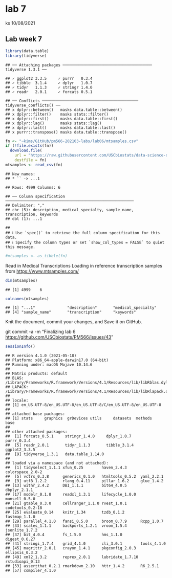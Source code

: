 lab 7
================
ks
10/08/2021

## Lab week 7

``` r
library(data.table)
library(tidyverse)
```

    ## ── Attaching packages ─────────────────────────────────────── tidyverse 1.3.1 ──

    ## ✓ ggplot2 3.3.5     ✓ purrr   0.3.4
    ## ✓ tibble  3.1.4     ✓ dplyr   1.0.7
    ## ✓ tidyr   1.1.3     ✓ stringr 1.4.0
    ## ✓ readr   2.0.1     ✓ forcats 0.5.1

    ## ── Conflicts ────────────────────────────────────────── tidyverse_conflicts() ──
    ## x dplyr::between()   masks data.table::between()
    ## x dplyr::filter()    masks stats::filter()
    ## x dplyr::first()     masks data.table::first()
    ## x dplyr::lag()       masks stats::lag()
    ## x dplyr::last()      masks data.table::last()
    ## x purrr::transpose() masks data.table::transpose()

``` r
fn <- "~kims/GitHub/pm566-202103-labs/lab06/mtsamples.csv"
if (!file.exists(fn))
  download.file(
    url = "https://raw.githubusercontent.com/USCbiostats/data-science-data/master/00_mtsamples/mtsamples.csv",
    destfile = fn)
mtsamples <- read_csv(fn)
```

    ## New names:
    ## * `` -> ...1

    ## Rows: 4999 Columns: 6

    ## ── Column specification ────────────────────────────────────────────────────────
    ## Delimiter: ","
    ## chr (5): description, medical_specialty, sample_name, transcription, keywords
    ## dbl (1): ...1

    ## 
    ## ℹ Use `spec()` to retrieve the full column specification for this data.
    ## ℹ Specify the column types or set `show_col_types = FALSE` to quiet this message.

``` r
#mtsamples <- as_tibble(fn)
```

Read in Medical Transcriptions Loading in reference transcription
samples from <https://www.mtsamples.com/>

``` r
dim(mtsamples)
```

    ## [1] 4999    6

``` r
colnames(mtsamples)
```

    ## [1] "...1"              "description"       "medical_specialty"
    ## [4] "sample_name"       "transcription"     "keywords"

Knit the document, commit your changes, and Save it on GitHub.

git commit -a -m “Finalizing lab 6
<https://github.com/USCbiostats/PM566/issues/43>”

``` r
sessionInfo()
```

    ## R version 4.1.0 (2021-05-18)
    ## Platform: x86_64-apple-darwin17.0 (64-bit)
    ## Running under: macOS Mojave 10.14.6
    ## 
    ## Matrix products: default
    ## BLAS:   /Library/Frameworks/R.framework/Versions/4.1/Resources/lib/libRblas.dylib
    ## LAPACK: /Library/Frameworks/R.framework/Versions/4.1/Resources/lib/libRlapack.dylib
    ## 
    ## locale:
    ## [1] en_US.UTF-8/en_US.UTF-8/en_US.UTF-8/C/en_US.UTF-8/en_US.UTF-8
    ## 
    ## attached base packages:
    ## [1] stats     graphics  grDevices utils     datasets  methods   base     
    ## 
    ## other attached packages:
    ##  [1] forcats_0.5.1     stringr_1.4.0     dplyr_1.0.7       purrr_0.3.4      
    ##  [5] readr_2.0.1       tidyr_1.1.3       tibble_3.1.4      ggplot2_3.3.5    
    ##  [9] tidyverse_1.3.1   data.table_1.14.0
    ## 
    ## loaded via a namespace (and not attached):
    ##  [1] tidyselect_1.1.1 xfun_0.25        haven_2.4.3      colorspace_2.0-2
    ##  [5] vctrs_0.3.8      generics_0.1.0   htmltools_0.5.2  yaml_2.2.1      
    ##  [9] utf8_1.2.2       rlang_0.4.11     pillar_1.6.2     glue_1.4.2      
    ## [13] withr_2.4.2      DBI_1.1.1        bit64_4.0.5      dbplyr_2.1.1    
    ## [17] modelr_0.1.8     readxl_1.3.1     lifecycle_1.0.0  munsell_0.5.0   
    ## [21] gtable_0.3.0     cellranger_1.1.0 rvest_1.0.1      codetools_0.2-18
    ## [25] evaluate_0.14    knitr_1.34       tzdb_0.1.2       fastmap_1.1.0   
    ## [29] parallel_4.1.0   fansi_0.5.0      broom_0.7.9      Rcpp_1.0.7      
    ## [33] scales_1.1.1     backports_1.2.1  vroom_1.5.4      jsonlite_1.7.2  
    ## [37] bit_4.0.4        fs_1.5.0         hms_1.1.0        digest_0.6.27   
    ## [41] stringi_1.7.4    grid_4.1.0       cli_3.0.1        tools_4.1.0     
    ## [45] magrittr_2.0.1   crayon_1.4.1     pkgconfig_2.0.3  ellipsis_0.3.2  
    ## [49] xml2_1.3.2       reprex_2.0.1     lubridate_1.7.10 rstudioapi_0.13 
    ## [53] assertthat_0.2.1 rmarkdown_2.10   httr_1.4.2       R6_2.5.1        
    ## [57] compiler_4.1.0
